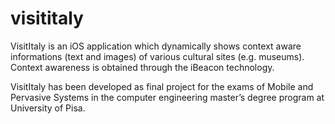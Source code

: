 # visititaly
VisitItaly is an iOS application which dynamically shows context aware informations (text and images) of various cultural sites (e.g. museums). Context awareness is obtained through the iBeacon technology.

VisitItaly has been developed as final project for the exams of Mobile and Pervasive Systems in the computer engineering master’s degree program at University of Pisa.
